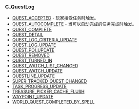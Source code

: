 ### C\_QuestLog

* [QUEST\_ACCEPTED](https://wow.gamepedia.com/QUEST_ACCEPTED) - 玩家接受任务时触发。
* [QUEST\_AUTOCOMPLETE](https://wow.gamepedia.com/QUEST_AUTOCOMPLETE) - 当可以自动完成的任务完成时触发。
* [QUEST\_COMPLETE](https://wow.gamepedia.com/QUEST_COMPLETE)
* [QUEST\_DETAIL](https://wow.gamepedia.com/QUEST_DETAIL)
* [QUEST\_LOG\_CRITERIA\_UPDATE](https://wow.gamepedia.com/QUEST_LOG_CRITERIA_UPDATE)
* [QUEST\_LOG\_UPDATE](https://wow.gamepedia.com/QUEST_LOG_UPDATE)
* [QUEST\_POI\_UPDATE](https://wow.gamepedia.com/QUEST_POI_UPDATE)
* [QUEST\_REMOVED](https://wow.gamepedia.com/QUEST_REMOVED)
* [QUEST\_TURNED\_IN](https://wow.gamepedia.com/QUEST_TURNED_IN)
* [QUEST\_WATCH\_LIST\_CHANGED](https://wow.gamepedia.com/QUEST_WATCH_LIST_CHANGED)
* [QUEST\_WATCH\_UPDATE](https://wow.gamepedia.com/QUEST_WATCH_UPDATE)
* [QUESTLINE\_UPDATE](https://wow.gamepedia.com/QUESTLINE_UPDATE)
* [SUPER\_TRACKED\_QUEST\_CHANGED](https://wow.gamepedia.com/SUPER_TRACKED_QUEST_CHANGED)
* [TASK\_PROGRESS\_UPDATE](https://wow.gamepedia.com/TASK_PROGRESS_UPDATE)
* [TREASURE\_PICKER\_CACHE\_FLUSH](https://wow.gamepedia.com/TREASURE_PICKER_CACHE_FLUSH)
* [WAYPOINT\_UPDATE](https://wow.gamepedia.com/WAYPOINT_UPDATE)
* [WORLD\_QUEST\_COMPLETED\_BY\_SPELL](https://wow.gamepedia.com/WORLD_QUEST_COMPLETED_BY_SPELL)



